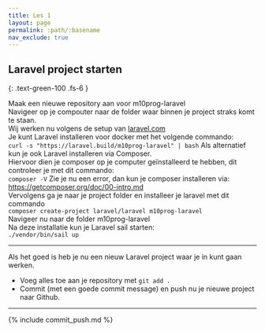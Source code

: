 ```yaml
---
title: Les 1
layout: page
permalink: :path/:basename
nav_exclude: true
---
```


## Laravel project starten
{: .text-green-100 .fs-6 }

Maak een nieuwe repository aan voor m10prog-laravel<br>
Navigeer op je compouter naar de folder waar binnen je project straks komt te staan.<br>
Wij werken nu volgens de setup van [laravel.com](https://laravel.com/docs/10.x)<br>
Je kunt Laravel installeren voor docker met het volgende commando:<br>
```curl -s "https://laravel.build/m10prog-laravel" | bash```
Als alternatief kun je ook Laravel installeren via Composer.<br>
Hiervoor dien je composer op je computer geïnstalleerd te hebben, dit controleer je met dit commando:<br>
```composer -V```
Zie je nu een error, dan kun je composer installeren via: https://getcomposer.org/doc/00-intro.md<br>
Vervolgens ga je naar je project folder en installeer je laravel met dit commando<br>
```composer create-project laravel/laravel m10prog-laravel```
<br>
Navigeer nu naar de folder m10prog-laravel<br>
Na deze installatie kun je Laravel sail starten:<br>
```./vendor/bin/sail up```

---

Als het goed is heb je nu een nieuw Laravel project waar je in kunt gaan werken.

- Voeg alles toe aan je repository met `git add .`
- Commit (met een goede commit message) en push nu je nieuwe project naar Github.


---

{% include commit_push.md %}


